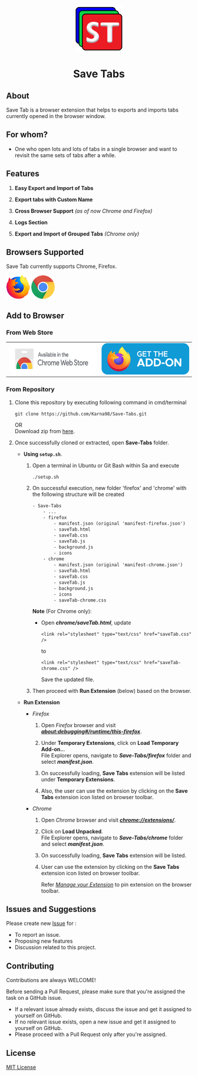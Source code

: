 <div align="center">
    <a name="logo" href="https://github.com/Karna98/Save-Tabs">
        <img src="extension/icons/Save_Tabs_128.png" alt="Save Tabs">
    </a>
    <h1>Save Tabs</h1>
</div>

## About

Save Tab is a browser extension that helps to exports and imports tabs currently opened in the browser window.

## For whom?

-   One who open lots and lots of tabs in a single browser and want to revisit the same sets of tabs after a while.

## Features

1. **Easy Export and Import of Tabs**

2. **Export tabs with Custom Name**

3. **Cross Browser Support** _(as of now Chrome and Firefox)_

4. **Logs Section**

5. **Export and Import of Grouped Tabs** _(Chrome only)_

## Browsers Supported

Save Tab currently supports Chrome, Firefox.

![Firefox](assets/firefox.png "Firefox")
![Chrome](assets/chrome.png "Chrome")

## Add to Browser

### From Web Store

<table>
    <tr>
        <td>
            <a
                title="Add from Chrome Web Store"
                href="https://chrome.google.com/webstore/detail/save-tabs/ljokfgphjbhjheflldgfmjligcmcmhmn"
                target="_blank"
                rel="noopener noreferrer"
                style="text-decoration: none;"
            >
                <img src="assets/chrome_webstore.png" alt="Get it on Chrome Webstore" style="width:300px; height:85px; background:white; border-radius:1rem">
            </a>
        </td>
        <td>
            <a
                title="Add from Firefox Add-Ons"
                href="https://addons.mozilla.org/en-US/firefox/addon/save-tabs/"
                target="_blank"
                rel="noopener noreferrer"
                style="text-decoration: none;"
            >
            <img src="assets/firefox_addon.png" alt="Get it on Chrome Webstore" style="width:300px; height:85px;background:white; border-radius:1rem">
            </a>
        </td>
    </tr>
</table>

### From Repository

1. Clone this repository by executing following command in cmd/terminal

    ```
    git clone https://github.com/Karna98/Save-Tabs.git
    ```

    OR  
    Download zip from [here](https://github.com/Karna98/Save-Tabs/archive/refs/heads/main.zip).

2. Once successfully cloned or extracted, open **Save-Tabs** folder.

    - **Using `setup.sh`**.

        1. Open a terminal in Ubuntu or Git Bash within Sa and execute
            ```
            ./setup.sh
            ```

        2. On successful execution, new folder 'firefox' and 'chrome' with the following structure will be created
            ```
            - Save-Tabs
                - ...
                - firefox
                    - manifest.json (original 'manifest-firefox.json')
                    - saveTab.html
                    - saveTab.css
                    - saveTab.js
                    - background.js
                    - icons
                - chrome
                    - manifest.json (original 'manifest-chrome.json')
                    - saveTab.html
                    - saveTab.css
                    - saveTab.js
                    - background.js
                    - icons
                    - saveTab-chrome.css
            ```

            **Note** (For Chrome only):  
            * Open **_chrome/saveTab.html_**, update  
                
                ```
                <link rel="stylesheet" type="text/css" href="saveTab.css" />
                ```
                to
                ```
                <link rel="stylesheet" type="text/css" href="saveTab-chrome.css" />
                ```
                Save the updated file.

        3. Then proceed with **Run Extension** (below) based on the browser.

    * **Run Extension**

        - _Firefox_

            1. Open _Firefox_ browser and visit <a href="about:debugging#/runtime/this-firefox">**_about:debugging#/runtime/this-firefox_**</a>.

            2. Under **Temporary Extensions**, click on **Load Temporary Add-on..**.  
               File Explorer opens, navigate to **_Save-Tabs/firefox_** folder and select **_manifest.json_**.

            3. On successfully loading, **Save Tabs** extension will be listed under **Temporary Extensions**.
            4. Also, the user can use the extension by clicking on the **Save Tabs** extension icon listed on browser toolbar.

        - _Chrome_

            1. Open _Chrome_ browser and visit <a href="chrome://extensions/">**_chrome://extensions/_**</a>.

            2. Click on **Load Unpacked**.  
               File Explorer opens, navigate to **_Save-Tabs/chrome_** folder and select **_manifest.json_**.

            3. On successfully loading, **Save Tabs** extension will be listed.

            4. User can use the extension by clicking on the **Save Tabs** extension icon listed on browser toolbar.

                Refer [_Manage your Extension_](https://support.google.com/chrome_webstore/answer/2664769?hl=en) to pin extension on the browser toolbar.

## Issues and Suggestions

Please create new [Issue](https://github.com/Karna98/Save-Tabs/issues/new) for :

-   To report an issue.
-   Proposing new features
-   Discussion related to this project.

## Contributing

Contributions are always WELCOME!

Before sending a Pull Request, please make sure that you're assigned the task on a GitHub issue.

-   If a relevant issue already exists, discuss the issue and get it assigned to yourself on GitHub.
-   If no relevant issue exists, open a new issue and get it assigned to yourself on GitHub.
-   Please proceed with a Pull Request only after you're assigned.

## License

[MIT License](LICENSE)

